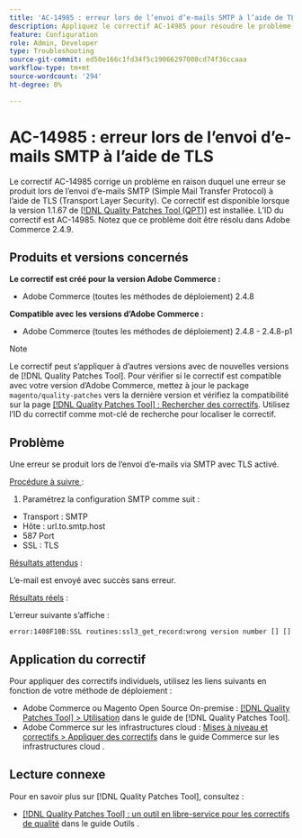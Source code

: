 ```yaml
---
title: 'AC-14985 : erreur lors de l’envoi d’e-mails SMTP à l’aide de TLS'
description: Appliquez le correctif AC-14985 pour résoudre le problème d’Adobe Commerce en raison duquel une erreur se produit lors de l’envoi d’e-mails SMTP (Simple Mail Transfer Protocol) à l’aide de TLS (Transport Layer Security).
feature: Configuration
role: Admin, Developer
type: Troubleshooting
source-git-commit: ed50e166c1fd34f5c19066297008cd74f36ccaaa
workflow-type: tm+mt
source-wordcount: '294'
ht-degree: 0%

---
```



# AC-14985 : erreur lors de l’envoi d’e-mails SMTP à l’aide de TLS

Le correctif AC-14985 corrige un problème en raison duquel une erreur se produit lors de l’envoi d’e-mails SMTP (Simple Mail Transfer Protocol) à l’aide de TLS (Transport Layer Security). Ce correctif est disponible lorsque la version 1.1.67 de [[!DNL Quality Patches Tool (QPT)]](/help/tools/quality-patches-tool/quality-patches-tool-to-self-serve-quality-patches.md) est installée. L’ID du correctif est AC-14985. Notez que ce problème doit être résolu dans Adobe Commerce 2.4.9.

## Produits et versions concernés

**Le correctif est créé pour la version Adobe Commerce :**

* Adobe Commerce (toutes les méthodes de déploiement) 2.4.8

**Compatible avec les versions d’Adobe Commerce :**

* Adobe Commerce (toutes les méthodes de déploiement) 2.4.8 - 2.4.8-p1

>[!NOTE]
>
>Le correctif peut s’appliquer à d’autres versions avec de nouvelles versions de [!DNL Quality Patches Tool]. Pour vérifier si le correctif est compatible avec votre version d’Adobe Commerce, mettez à jour le package `magento/quality-patches` vers la dernière version et vérifiez la compatibilité sur la page [[!DNL Quality Patches Tool] : Rechercher des correctifs](https://experienceleague.adobe.com/tools/commerce-quality-patches/index.html?lang=fr). Utilisez l’ID du correctif comme mot-clé de recherche pour localiser le correctif.

## Problème

Une erreur se produit lors de l’envoi d’e-mails via SMTP avec TLS activé.

<u>Procédure à suivre </u> :

1. Paramétrez la configuration SMTP comme suit :
* Transport : SMTP
* Hôte : url.to.smtp.host
* 587 Port
* SSL : TLS

<u>Résultats attendus</u> :

L’e-mail est envoyé avec succès sans erreur.

<u>Résultats réels</u> :

L’erreur suivante s’affiche :

```
error:1408F10B:SSL routines:ssl3_get_record:wrong version number [] []
```

## Application du correctif

Pour appliquer des correctifs individuels, utilisez les liens suivants en fonction de votre méthode de déploiement :

* Adobe Commerce ou Magento Open Source On-premise : [[!DNL Quality Patches Tool] > Utilisation](/help/tools/quality-patches-tool/usage.md) dans le guide de [!DNL Quality Patches Tool].
* Adobe Commerce sur les infrastructures cloud : [Mises à niveau et correctifs > Appliquer des correctifs](https://experienceleague.adobe.com/docs/commerce-cloud-service/user-guide/develop/upgrade/apply-patches.html?lang=fr) dans le guide Commerce sur les infrastructures cloud .

## Lecture connexe

Pour en savoir plus sur [!DNL Quality Patches Tool], consultez :

* [[!DNL Quality Patches Tool] : un outil en libre-service pour les correctifs de qualité](/help/tools/quality-patches-tool/quality-patches-tool-to-self-serve-quality-patches.md) dans le guide Outils .
